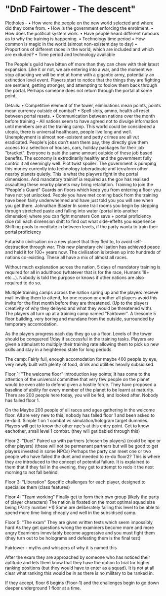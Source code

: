 # "DnD Fairtower - The descent"

Plotholes -
• How were the people on the new world selected and where did they come from.
• How is the government enforcing the enrolment.
• How does the political system work.
• Have people heard different rumours as to why the training is happening.
• Technology time period
• How common is magic in the world (almost non-existent day to day)
• Proportions of different races in the world, which are included and which are excluded?
• Time period and technology available

The People's guild have bitten off more than they can chew with their latest expansion. Like it or not, we are entering into a war, and the moment we stop attacking we will be met at home with a gigantic army, potentially an extinction level event. Players start to notice that the things they are fighting are sentient, getting stronger, and attempting to foolow them back through the portal. Perhaps someone does not return through the portal at some point.


Details:
• Competitive element of the tower, eliminations mean points, points mean currency outside of combat?
• Spell slots, ammo, health all reset between portal resets.
• Communication between nations over the month before training - All nations seem to have agreed not to divulge information until members are at the training camp.
This world could be consideded a utopia, there is universal healthcare, people live long and well. Unemployment is almost non-existent and petty crimes are all vut eradicated. People's jobs don't earn them pay, they directly give them access to a selection of houses, cars, holiday packages for their job "bracket". Everyone is paid the same amount outside of these job based benefits.
The economy is extrodinarily healthy and the government fully control it all seemingly well.
Plot twist spoiler: The government is pumping this money currently into technology toberadicate and terraform other nearby planets quietly. This is what the playwrs fight in the portal dimensions. And mandatory traininf ia required as the gov has realised assaulting these nearby planets may bring retaliation.
Training to join the "People's Guard"
Guards on floors which keep you from entering a floor you have not yet unlocked.
People you have met coming back from the training have been fairly underwhelmed and have just told you you will see when you get there.
Johnathan Blaster
In some trail rooms you begin by stepping through stretched paste and falling into water (portal into another dimension) where you can fight monsters 
Con save + portal proficiency dice roll each dimension shift to find out what side-effefts you experience 
Shifting pools to meditate in between levels, if the party wanta to train their portal proficiency 

Futuristic civilisation on a new planet that they fled to, to avoid self-destruction through war.
This new planetary civilisation has achieved peace and held it for 100+ years now.
The civilisation is broken up into hundreds of nations co-existing. These all have a mix of almost all races.

Without much explanation across the nation, 5 days of mandatory training is required for all in adulthood (whatever that is for the race, Humans 18+ etc...).
Nobody is told the purpose or knows if other nations are also required to do so.

Multiple training camps across the nation spring up and the players recieve mail inviting them to attend, for one reason or another all players avoid this invite for the first month before they are threatened. (Up to the players creativity of why they delayed and what they would be threatened with).
The players all turn up at a training camp named "Fairtower". A tiresome 5 floor building, very boring and mundane from the outside, surrounded by temporary accomodation.

As the players progress each day they go up a floor.
Levels of the tower should be conquered 1/day if successful in the training tasks.
Players are given a stimulant to multiply their training rate allowing them to pick up new skills and stay in a heightened state for long periods.

The camp: Fairly full, enough accomodation for maybe 400 people by eye, very newly built with plenty of food, drink and utilities heavily subsidised.

Floor 1: "The welcome floor"
Introduction key points; It has come to the attention of the universal committee that very few people on the planet would be even able to defend given a hostile force. They have proposed a baseline of ability for every member of the planet to be learnt at maturity. There are 200 people here today, you will be fed, and looked after. Nobody has failed floor 1.

On the Maybe 200 people of all races and ages gathering in the welcome floor. All are very new to this, nobody has failed floor 1 and been asked to re-do it.
Simple 1 on 1 combat vs simulation/hologram target dummies. Players will get to know the other npc's at this entry point. Get to know eachother, small level 1 combat. (they will get babied through this)

Floor 2: "Duet"
Paired up with partners (chosen by players) (could be npc or other players) (these will not be permenant partners but will be good to get players invested in some NPCs)
Perhaps the party can meet one or two people who have failed the duet amd meeded to re-do floor2? This is where they are introduced to the concept of potential failure. It is explained to them that if they fail in the evening, they get to attempt to redo it the next morning to not fall behind.

Floor 3: "Liberation"
Specific challenges for each player, designed to specialise them (class features)

Floor 4: "Team working"
Finally get to form their own group (likely the party of player characters)
The nation is fixated on the most optimal squad size being (Party number +1)
Some are deliberately failing this level to be able to spend more time living cheaply and well in the subsidised camp.

Floor 5: "The exam"
They are given written tests which seem impossibly hard
As they get questions wrong the examiners become more and more angry
Examiners innevitably become aggressive and you must fight them (they turn out to be holograms and defeating them is the final test)

Fairtower - myths and whispers of why it is named this

After the exam they are approached by someone who has noticed their aptitude and lets them know that they have the option to trial for higher ranking positions (but they would have to enter as a squad). It is not at all clear what ranking this would be in as there is no military to be ranked in.

If they accept, floor 6 begins (Floor-1) and the challenges begin to go down deeper underground 1 floor at a time.
